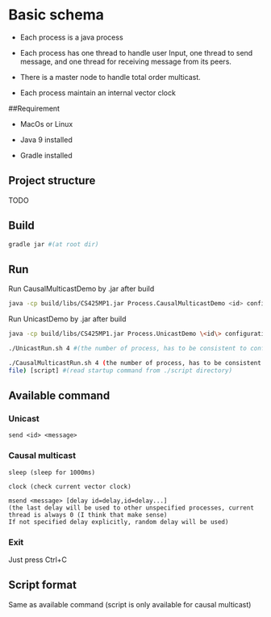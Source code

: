 # Basic schema
- Each process is a java process

- Each process has one thread to handle user Input, one thread to send message,
and one thread for receiving message from its peers.

- There is a master node to handle total order multicast.

- Each process maintain an internal vector clock

##Requirement
- MacOs or Linux

- Java 9 installed

- Gradle installed

## Project structure
TODO

## Build
```bash
gradle jar #(at root dir)
```

## Run
Run CausalMulticastDemo by .jar after build
```bash
java -cp build/libs/CS425MP1.jar Process.CausalMulticastDemo <id> configuration [script]
```

Run UnicastDemo by .jar after build
```bash
java -cp build/libs/CS425MP1.jar Process.UnicastDemo \<id\> configuration
```
```bash
./UnicastRun.sh 4 #(the number of process, has to be consistent to configuration file)
```
```bash
./CausalMulticastRun.sh 4 (the number of process, has to be consistent to configuration 
file) [script] #(read startup command from ./script directory)
```

## Available command

### Unicast
```
send <id> <message>
```

### Causal multicast

```
sleep (sleep for 1000ms)

clock (check current vector clock)

msend <message> [delay id=delay,id=delay...]
(the last delay will be used to other unspecified processes, current thread is always 0 (I think that make sense)
If not specified delay explicitly, random delay will be used)
```

### Exit
Just press Ctrl+C

## Script format

Same as available command (script is only available for causal multicast)
